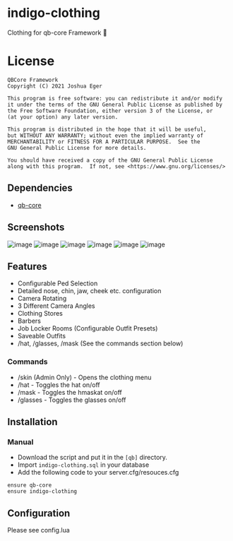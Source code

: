# indigo-clothing
Clothing for qb-core Framework :dress:

# License

    QBCore Framework
    Copyright (C) 2021 Joshua Eger

    This program is free software: you can redistribute it and/or modify
    it under the terms of the GNU General Public License as published by
    the Free Software Foundation, either version 3 of the License, or
    (at your option) any later version.

    This program is distributed in the hope that it will be useful,
    but WITHOUT ANY WARRANTY; without even the implied warranty of
    MERCHANTABILITY or FITNESS FOR A PARTICULAR PURPOSE.  See the
    GNU General Public License for more details.

    You should have received a copy of the GNU General Public License
    along with this program.  If not, see <https://www.gnu.org/licenses/>

## Dependencies
- [qb-core](https://github.com/qbcore-framework/qb-core)

## Screenshots
![image](https://user-images.githubusercontent.com/66404074/153545004-6337e685-d3a5-478c-8fa2-e50f4b1d2030.png)
![image](https://user-images.githubusercontent.com/66404074/153545067-aa9269c9-3bbc-4ce2-bbcf-2dfcff6bbc05.png)
![image](https://user-images.githubusercontent.com/66404074/153545114-0a363fa3-5981-424a-9894-baf15ea1da40.png)
![image](https://user-images.githubusercontent.com/66404074/153545159-255920cc-baf4-4cbb-a569-29b43298638e.png)
![image](https://user-images.githubusercontent.com/66404074/153545179-b4958a16-7ec4-4ae6-a341-ba3786c0042d.png)
![image](https://user-images.githubusercontent.com/66404074/153545214-cb308b2f-9fc4-460b-b630-2dbd80033481.png)

## Features
- Configurable Ped Selection
- Detailed nose, chin, jaw, cheek etc. configuration
- Camera Rotating
- 3 Different Camera Angles
- Clothing Stores
- Barbers
- Job Locker Rooms (Configurable Outfit Presets)
- Saveable Outfits
- /hat, /glasses, /mask (See the commands section below)

### Commands
- /skin (Admin Only) - Opens the clothing menu
- /hat - Toggles the hat on/off
- /mask - Toggles the hmaskat on/off
- /glasses - Toggles the glasses on/off

## Installation
### Manual
- Download the script and put it in the `[qb]` directory.
- Import `indigo-clothing.sql` in your database
- Add the following code to your server.cfg/resouces.cfg
```
ensure qb-core
ensure indigo-clothing
```

## Configuration
Please see config.lua
